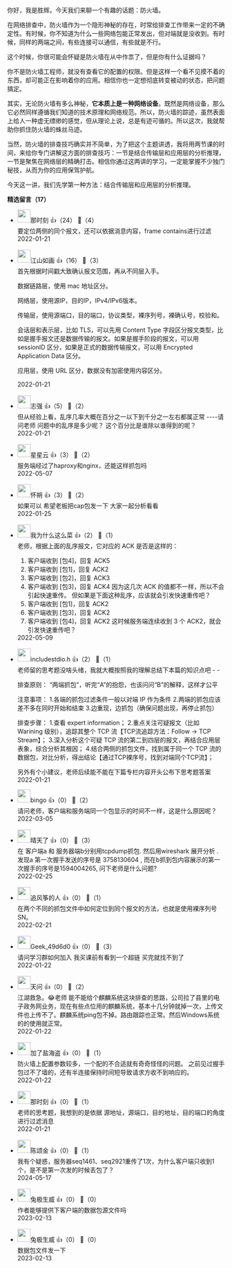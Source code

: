 你好，我是胜辉。今天我们来聊一个有趣的话题：防火墙。

在网络排查中，防火墙作为一个隐形神秘的存在，时常给排查工作带来一定的不确定性。有时候，你不知道为什么一些网络包能正常发出，但对端就是没收到。有时候，同样的两端之间，有些连接可以通信，有些就是不行。

这个时候，你很可能会怀疑是防火墙在从中作祟了，但是你有什么证据吗？

你不是防火墙工程师，就没有查看它的配置的权限。但是这样一个看不见摸不着的东西，却可能正在影响着你的应用。相信你也一定想彻底转变被动的状态，把问题搞定。

其实，无论防火墙有多么神秘，**它本质上是一种网络设备**。既然是网络设备，那么它必然同样遵循我们知道的技术原理和网络规范。所以，防火墙的踪迹，虽然表面上给人一种虚无缥缈的感觉，但从理论上说，总是有迹可循的。所以这次，我就帮助你抓住防火墙的蛛丝马迹。

当然，防火墙的排查技巧确实并不简单，为了把这个主题讲透，我将用两节课的时间，来给你专门讲解这方面的排查技巧：一节是结合传输层和应用层的分析推理，一节是聚焦在网络层的精确打击。相信你通过这两讲的学习，一定能掌握不少独门秘技，从而为你的应用保驾护航。

今天这一讲，我们先学第一种方法：结合传输层和应用层的分析推理。
<div><strong>精选留言（17）</strong></div><ul>
<li><img src="https://static001.geekbang.org/account/avatar/00/11/8f/cf/890f82d6.jpg" width="30px"><span>那时刻</span> 👍（24） 💬（4）<div>要定位两侧的同个报文，还可以依据消息内容，frame contains进行过滤</div>2022-01-21</li><br/><li><img src="https://static001.geekbang.org/account/avatar/00/12/21/b8/aca814dd.jpg" width="30px"><span>江山如画</span> 👍（16） 💬（3）<div>首先根据时间戳大致确认报文范围，再从不同层入手。

数据链路层，使用 mac 地址区分。

网络层，使用源IP，目的IP，IPv4&#47;IPv6版本。

传输层，使用源端口，目的端口，协议类型，裸序列号，裸确认号，校验和。

会话层和表示层，比如 TLS，可以先用 Content Type 字段区分报文类型，比如是握手报文还是数据传输的报文。如果是握手阶段的报文，可以用 sessionID 区分，如果是正式的数据传输报文，可以用 Encrypted Application Data 区分。

应用层，使用 URL 区分，数据没有加密使用内容区分。</div>2022-01-21</li><br/><li><img src="https://static001.geekbang.org/account/avatar/00/11/6b/20/004af747.jpg" width="30px"><span>志强</span> 👍（5） 💬（2）<div>但从经验上看，乱序几率大概在百分之一以下到千分之一左右都属正常
----请问老师 问题中的乱序是多少呢？
这个百分比是谁除以谁得到的呢？</div>2022-01-21</li><br/><li><img src="https://static001.geekbang.org/account/avatar/00/13/03/1f/77f9e527.jpg" width="30px"><span>星星云</span> 👍（3） 💬（2）<div>服务端经过了haproxy和nginx，还能这样抓包吗</div>2022-05-07</li><br/><li><img src="https://static001.geekbang.org/account/avatar/00/0f/5d/11/e1f36640.jpg" width="30px"><span>怀朔</span> 👍（3） 💬（2）<div>如果可以 希望老板把cap包发一下  大家一起分析看看</div>2022-01-25</li><br/><li><img src="" width="30px"><span>我为什么这么菜</span> 👍（2） 💬（1）<div>老师，根据上面的乱序报文，它对应的 ACK 是否是这样的：
1. 客户端收到 [包4]，回复 ACK5
2. 客户端收到 [包1]，回复 ACK2
3. 客户端收到 [包2]，回复 ACK3
4. 客户端收到 [包3]，回复 ACK4
因为这几次 ACK 的值都不一样，所以不会引起快速重传。
但如果是下面这种乱序，应该就会引发快速重传吧？
1. 客户端收到 [包1]，回复 ACK2
2. 客户端收到 [包3]，回复 ACK2
3. 客户端收到 [包4]，回复 ACK2
这时候服务端连续收到 3 个 ACK2，就会引发快速重传吧？</div>2022-05-09</li><br/><li><img src="https://static001.geekbang.org/account/avatar/00/23/52/66/3e4d4846.jpg" width="30px"><span>includestdio.h</span> 👍（2） 💬（1）<div>老师留的思考题没啥头绪，我就大概按照我的理解总结下本篇的知识点吧 - -

排查原则：
“两端抓包”，听完“A”的抱怨，也该问问“B”的解释，这样才公平

注意事项：
1.各端的抓包过滤条件一般以对端 IP 作为条件
2.两端的抓包应该差不多在同时开始和结束
3.边重现，边抓包（确保问题出现，再停止抓包）

排查步骤：
1.查看 expert information；
2.重点关注可疑报文（比如 Warining 级别），追踪其整个 TCP 流【TCP流追踪方法：Follow -&gt; TCP Stream】；
3.深入分析这个可疑 TCP 流的第二到四层的报文，再结合应用层表象，综合分析其根因；
4.结合两侧的抓包文件，找到属于同一个 TCP 流的数据包，对比分析，得出结论【通过TCP裸序号，找到对端同个TCP流】；

另外有个小建议，老师后续能不能在下篇专栏内容开头公布下思考题答案</div>2022-01-21</li><br/><li><img src="https://static001.geekbang.org/account/avatar/00/13/9d/0f/eb8f8422.jpg" width="30px"><span>bingo</span> 👍（0） 💬（2）<div>请问老师，客户端和服务端同一个包显示的时间不一样，这是什么原因呢？</div>2022-03-05</li><br/><li><img src="https://static001.geekbang.org/account/avatar/00/14/bf/35/0e3a92a7.jpg" width="30px"><span>晴天了</span> 👍（0） 💬（3）<div>在 客户端a 和 服务器端b分别用tcpdump抓包. 然后用wireshark 展开分析 . 发现a 第一次握手发送的序号是 3758130604 ,  而在b抓到包内容展示的第一次握手的序号是1594004265, 问下老师是什么问题? </div>2022-02-25</li><br/><li><img src="https://static001.geekbang.org/account/avatar/00/16/b4/94/2796de72.jpg" width="30px"><span>追风筝的人</span> 👍（0） 💬（1）<div>在两个不同的抓包文件中如何定位到同个报文的方法，也就是使用裸序列号SN。</div>2022-02-21</li><br/><li><img src="" width="30px"><span>Geek_49d6d0</span> 👍（0） 💬（3）<div>请问学习群如何加入 我买课前有看到一个超链 买完就找不到了</div>2022-01-22</li><br/><li><img src="https://static001.geekbang.org/account/avatar/00/14/30/d1/ea1f3285.jpg" width="30px"><span>天问</span> 👍（0） 💬（2）<div>江湖救急。😂老师  能不能给个麒麟系统这块排查的思路，公司拉了县里的电子政务网业务，现在有些点位用的麒麟系统，基本十几分钟就掉一次，上传文件也上传不了。麒麟系统ping包不掉。路由跟踪也正常。然后Windows系统的的使用就正常。</div>2022-01-22</li><br/><li><img src="https://static001.geekbang.org/account/avatar/00/11/4d/97/82e652a4.jpg" width="30px"><span>加了盐海盗</span> 👍（0） 💬（1）<div>防火墙上配置参数较多，一个配的不合适就有奇奇怪怪的问题。
之前见过握手包过不了墙的，还有半连接保持时间短导致请求方收不到响应的。</div>2022-01-22</li><br/><li><img src="https://static001.geekbang.org/account/avatar/00/11/8f/cf/890f82d6.jpg" width="30px"><span>那时刻</span> 👍（0） 💬（1）<div>老师的思考题，我想到的是依据 源地址，源端口，目的地址，目的端口的角度进行过滤消息</div>2022-01-21</li><br/><li><img src="https://static001.geekbang.org/account/avatar/00/3b/65/dc/ee24c100.jpg" width="30px"><span>陈颂金</span> 👍（0） 💬（1）<div>我有个疑惑，服务器seq1461、seq2921重传了1次，为什么客户端只收到1个，是不是第一次发的时候丢包了？</div>2024-05-17</li><br/><li><img src="https://static001.geekbang.org/account/avatar/00/2d/4f/5d/f0f3d02f.jpg" width="30px"><span>兔极生威</span> 👍（0） 💬（0）<div>作者能够提供下客户端的数据包源文件吗</div>2023-02-13</li><br/><li><img src="https://static001.geekbang.org/account/avatar/00/2d/4f/5d/f0f3d02f.jpg" width="30px"><span>兔极生威</span> 👍（0） 💬（0）<div>数据包文件发一下</div>2023-02-13</li><br/>
</ul>